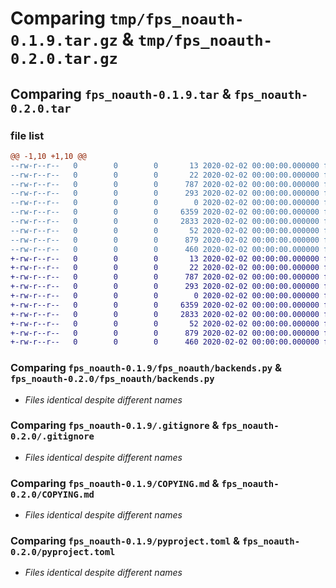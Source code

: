 # Comparing `tmp/fps_noauth-0.1.9.tar.gz` & `tmp/fps_noauth-0.2.0.tar.gz`

## Comparing `fps_noauth-0.1.9.tar` & `fps_noauth-0.2.0.tar`

### file list

```diff
@@ -1,10 +1,10 @@
--rw-r--r--   0        0        0       13 2020-02-02 00:00:00.000000 fps_noauth-0.1.9/MANIFEST.in
--rw-r--r--   0        0        0       22 2020-02-02 00:00:00.000000 fps_noauth-0.1.9/fps_noauth/__init__.py
--rw-r--r--   0        0        0      787 2020-02-02 00:00:00.000000 fps_noauth-0.1.9/fps_noauth/backends.py
--rw-r--r--   0        0        0      293 2020-02-02 00:00:00.000000 fps_noauth-0.1.9/fps_noauth/main.py
--rw-r--r--   0        0        0        0 2020-02-02 00:00:00.000000 fps_noauth-0.1.9/fps_noauth/py.typed
--rw-r--r--   0        0        0     6359 2020-02-02 00:00:00.000000 fps_noauth-0.1.9/.gitignore
--rw-r--r--   0        0        0     2833 2020-02-02 00:00:00.000000 fps_noauth-0.1.9/COPYING.md
--rw-r--r--   0        0        0       52 2020-02-02 00:00:00.000000 fps_noauth-0.1.9/README.md
--rw-r--r--   0        0        0      879 2020-02-02 00:00:00.000000 fps_noauth-0.1.9/pyproject.toml
--rw-r--r--   0        0        0      460 2020-02-02 00:00:00.000000 fps_noauth-0.1.9/PKG-INFO
+-rw-r--r--   0        0        0       13 2020-02-02 00:00:00.000000 fps_noauth-0.2.0/MANIFEST.in
+-rw-r--r--   0        0        0       22 2020-02-02 00:00:00.000000 fps_noauth-0.2.0/fps_noauth/__init__.py
+-rw-r--r--   0        0        0      787 2020-02-02 00:00:00.000000 fps_noauth-0.2.0/fps_noauth/backends.py
+-rw-r--r--   0        0        0      293 2020-02-02 00:00:00.000000 fps_noauth-0.2.0/fps_noauth/main.py
+-rw-r--r--   0        0        0        0 2020-02-02 00:00:00.000000 fps_noauth-0.2.0/fps_noauth/py.typed
+-rw-r--r--   0        0        0     6359 2020-02-02 00:00:00.000000 fps_noauth-0.2.0/.gitignore
+-rw-r--r--   0        0        0     2833 2020-02-02 00:00:00.000000 fps_noauth-0.2.0/COPYING.md
+-rw-r--r--   0        0        0       52 2020-02-02 00:00:00.000000 fps_noauth-0.2.0/README.md
+-rw-r--r--   0        0        0      879 2020-02-02 00:00:00.000000 fps_noauth-0.2.0/pyproject.toml
+-rw-r--r--   0        0        0      460 2020-02-02 00:00:00.000000 fps_noauth-0.2.0/PKG-INFO
```

### Comparing `fps_noauth-0.1.9/fps_noauth/backends.py` & `fps_noauth-0.2.0/fps_noauth/backends.py`

 * *Files identical despite different names*

### Comparing `fps_noauth-0.1.9/.gitignore` & `fps_noauth-0.2.0/.gitignore`

 * *Files identical despite different names*

### Comparing `fps_noauth-0.1.9/COPYING.md` & `fps_noauth-0.2.0/COPYING.md`

 * *Files identical despite different names*

### Comparing `fps_noauth-0.1.9/pyproject.toml` & `fps_noauth-0.2.0/pyproject.toml`

 * *Files identical despite different names*

